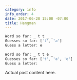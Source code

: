 ```yaml
---
category: info
info_order: 4
date: 2017-06-28 15:00 -07:00
title: Hangman
---
```


```python
Word so far: _ t t _ _ 
Guesses so far: ['t', 'a']
Guess a letter: e
 
Word so far: _ t t e _ 
Guesses so far: ['t', 'a', 'e']
Guess a letter: 
```

<!-- more -->

Actual post content here.


